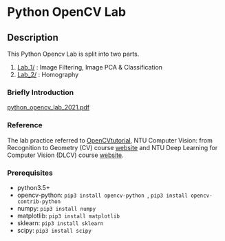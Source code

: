 ﻿# Python OpenCV Lab

## Description
This Python Opencv Lab is split into two parts.
1. [Lab_1/](./Lab_1) : Image Filtering, Image PCA & Classification
2. [Lab_2/](./Lab_2) : Homography

### Briefly Introduction

[python_opencv_lab_2021.pdf](./python_opencv_lab_2021.pdf)

### Reference
The lab practice referred to [OpenCVtutorial](https://docs.opencv.org/4.5.2/d9/df8/tutorial_root.html), NTU Computer Vision: from Recognition to Geometry (CV) course [website](http://media.ee.ntu.edu.tw/courses/cv/22S/) and NTU Deep Learning for Computer Vision (DLCV) course [website](http://vllab.ee.ntu.edu.tw/dlcv.html).

### Prerequisites
- python3.5+
- opencv-python: ```pip3 install opencv-python ```, ```pip3 install opencv-contrib-python ```
- numpy: ``` pip3 install numpy ```
- matplotlib:  ``` pip3 install matplotlib ```
- sklearn:  ``` pip3 install sklearn ```
- scipy: ```pip3 install scipy```

